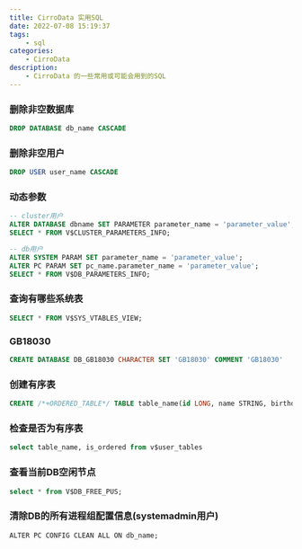 ```yaml
---
title: CirroData 实用SQL
date: 2022-07-08 15:19:37
tags:
    - sql
categories:
    - CirroData
description:
    - CirroData 的一些常用或可能会用到的SQL
---
```


### 删除非空数据库

``` sql
DROP DATABASE db_name CASCADE
```

### 删除非空用户

``` sql
DROP USER user_name CASCADE
```

### 动态参数

``` sql
-- cluster用户
ALTER DATABASE dbname SET PARAMETER parameter_name = 'parameter_value';
SELECT * FROM V$CLUSTER_PARAMETERS_INFO;

-- db用户
ALTER SYSTEM PARAM SET parameter_name = 'parameter_value';
ALTER PC PARAM SET pc_name.parameter_name = 'parameter_value';
SELECT * FROM V$DB_PARAMETERS_INFO;
```

### 查询有哪些系统表

``` sql
SELECT * FROM V$SYS_VTABLES_VIEW;
```

### GB18030

``` sql
CREATE DATABASE DB_GB18030 CHARACTER SET 'GB18030' COMMENT 'GB18030'
```

### 创建有序表

``` sql
CREATE /*+ORDERED_TABLE*/ TABLE table_name(id LONG, name STRING, birthday DATE) SLICED BY(birthday, name, id) INTO 1 SLICES
```

### 检查是否为有序表

``` sql
select table_name, is_ordered from v$user_tables
```

### 查看当前DB空闲节点

``` sql
select * from V$DB_FREE_PUS;
```

### 清除DB的所有进程组配置信息(systemadmin用户)

```
ALTER PC CONFIG CLEAN ALL ON db_name;
```
